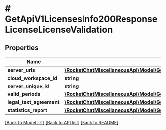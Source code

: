 # # GetApiV1LicensesInfo200ResponseLicenseLicenseValidation

## Properties

Name | Type | Description | Notes
------------ | ------------- | ------------- | -------------
**server_urls** | [**\RocketChatMiscellaneousApi\Model\GetApiV1LicensesInfo200ResponseLicenseLicenseValidationServerUrlsInner[]**](GetApiV1LicensesInfo200ResponseLicenseLicenseValidationServerUrlsInner.md) |  | [optional]
**cloud_workspace_id** | **string** |  | [optional]
**server_unique_id** | **string** |  | [optional]
**valid_periods** | [**\RocketChatMiscellaneousApi\Model\GetApiV1LicensesInfo200ResponseLicenseLicenseValidationValidPeriodsInner[]**](GetApiV1LicensesInfo200ResponseLicenseLicenseValidationValidPeriodsInner.md) |  | [optional]
**legal_text_agreement** | [**\RocketChatMiscellaneousApi\Model\GetApiV1LicensesInfo200ResponseLicenseLicenseValidationLegalTextAgreement**](GetApiV1LicensesInfo200ResponseLicenseLicenseValidationLegalTextAgreement.md) |  | [optional]
**statistics_report** | [**\RocketChatMiscellaneousApi\Model\GetApiV1LicensesInfo200ResponseLicenseLicenseValidationStatisticsReport**](GetApiV1LicensesInfo200ResponseLicenseLicenseValidationStatisticsReport.md) |  | [optional]

[[Back to Model list]](../../README.md#models) [[Back to API list]](../../README.md#endpoints) [[Back to README]](../../README.md)
